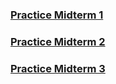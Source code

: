 ### [Practice Midterm 1](https://github.com/Gostat501/UCLA_STATS_Practice_Midterm/blob/main/STATS102B%20Practice%20Midterms/practice_midterm_1.pdf)

### [Practice Midterm 2](https://github.com/Gostat501/UCLA_STATS_Practice_Midterm/blob/main/STATS102B%20Practice%20Midterms/practice_midterm_2.pdf)

### [Practice Midterm 3](https://github.com/Gostat501/UCLA_STATS_Practice_Midterm/blob/main/STATS102B%20Practice%20Midterms/practice_midterm_3.pdf)
